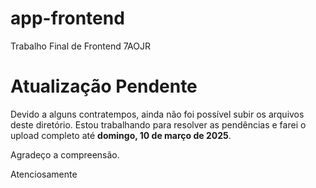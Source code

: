 # app-frontend
Trabalho Final de Frontend 7AOJR

# Atualização Pendente

Devido a alguns contratempos, ainda não foi possível subir os arquivos deste diretório. Estou trabalhando para resolver as pendências e farei o upload completo até **domingo, 10 de março de 2025**.

Agradeço a compreensão.

Atenciosamente

